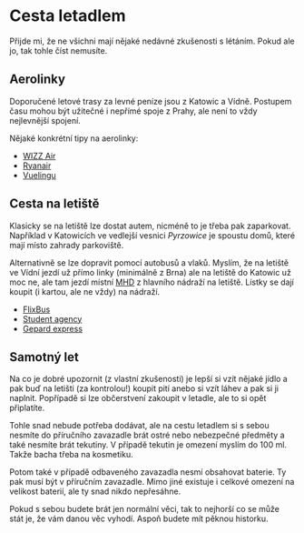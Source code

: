 # Cesta letadlem

Přijde mi, že ne všichni mají nějaké nedávné zkušenosti s létáním. Pokud ale jo, tak tohle číst nemusíte.

## Aerolinky

Doporučené letové trasy za levné peníze jsou z Katowic a Vídně. Postupem času mohou být užitečné i nepřímé spoje z Prahy, ale není to vždy nejlevnější spojení.

Nějaké konkrétní tipy na aerolinky:

- [WIZZ Air](https://wizzair.com/)
- [Ryanair](https://www.ryanair.com/)
- [Vuelingu](https://www.vueling.com/en)

## Cesta na letiště

Klasicky se na letiště lze dostat autem, nicméně to je třeba pak zaparkovat. Například v Katowicích ve vedlejší vesnici *Pyrzowice* je spoustu domů, které mají místo zahrady parkoviště.

Alternativně se lze dopravit pomocí autobusů a vlaků. Myslím, že na letiště ve Vídní jezdí už přímo linky (minimálně z Brna) ale na letiště do Katowic už moc ne, ale tam jezdí místní [MHD](https://rj.metropoliaztm.pl/rozklady/1-ap/76430/1/162106/) z hlavního nádraží na letiště. Lístky se dají koupit (i kartou, ale ne vždy) na nádraží.

- [FlixBus](https://www.flixbus.cz/)
- [Student agency](https://www.studentagency.cz/)
- [Gepard express](https://www.gepard.com/)

## Samotný let

Na co je dobré upozornit (z vlastní zkušenosti) je lepší si vzít nějaké jídlo a pak buď na letišti (za kontrolou!) koupit pití anebo si vzít láhev a pak si ji naplnit. Popřípadě si lze občerstvení zakoupit v letadle, ale to si opět připlatíte.

Tohle snad nebude potřeba dodávat, ale na cestu letadlem si s sebou nesmíte do příručního zavazadle brát ostré nebo nebezpečné předměty a také nesmíte brát tekutiny. V případě tekutin je omezení myslím do 100 ml. Takže bacha třeba na kosmetiku.

Potom také v případě odbaveného zavazadla nesmí obsahovat baterie. Ty pak musí být v příručním zavazadle. Mimo jiné existuje i celkové omezení na velikost baterií, ale ty snad nikdo nepřesáhne.

Pokud s sebou budete brát jen normální věci, tak to nejhorší co se může stát je, že vám danou věc vyhodí. Aspoň budete mít pěknou historku.
